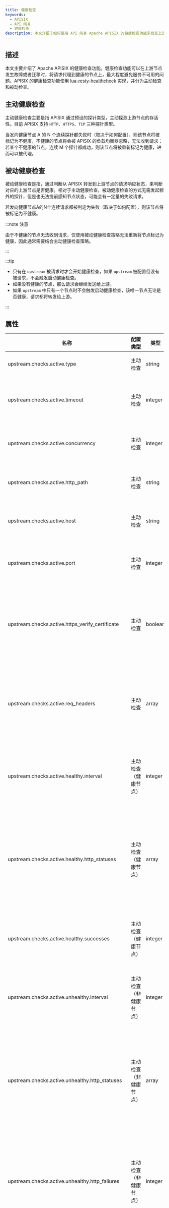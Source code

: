 ```yaml
---
title: 健康检查
keywords:
  - APISIX
  - API 网关
  - 健康检查
description: 本文介绍了如何使用 API 网关 Apache APISIX 的健康检查功能来检查上游节点的健康状态。
---
```

<!--
#
# Licensed to the Apache Software Foundation (ASF) under one or more
# contributor license agreements.  See the NOTICE file distributed with
# this work for additional information regarding copyright ownership.
# The ASF licenses this file to You under the Apache License, Version 2.0
# (the "License"); you may not use this file except in compliance with
# the License.  You may obtain a copy of the License at
#
#     http://www.apache.org/licenses/LICENSE-2.0
#
# Unless required by applicable law or agreed to in writing, software
# distributed under the License is distributed on an "AS IS" BASIS,
# WITHOUT WARRANTIES OR CONDITIONS OF ANY KIND, either express or implied.
# See the License for the specific language governing permissions and
# limitations under the License.
#
-->

## 描述

本文主要介绍了 Apache APISIX 的健康检查功能。健康检查功能可以在上游节点发生故障或者迁移时，将请求代理到健康的节点上，最大程度避免服务不可用的问题。APISIX 的健康检查功能使用 [lua-resty-healthcheck](https://github.com/api7/lua-resty-healthcheck) 实现，并分为主动检查和被动检查。

## 主动健康检查

主动健康检查主要是指 APISIX 通过预设的探针类型，主动探测上游节点的存活性。目前 APISIX 支持 `HTTP`、`HTTPS`、`TCP` 三种探针类型。

当发向健康节点 A 的 N 个连续探针都失败时（取决于如何配置），则该节点将被标记为不健康，不健康的节点将会被 APISIX 的负载均衡器忽略，无法收到请求；若某个不健康的节点，连续 M 个探针都成功，则该节点将被重新标记为健康，进而可以被代理。

## 被动健康检查

被动健康检查是指，通过判断从 APISIX 转发到上游节点的请求响应状态，来判断对应的上游节点是否健康。相对于主动健康检查，被动健康检查的方式无需发起额外的探针，但是也无法提前感知节点状态，可能会有一定量的失败请求。

若发向健康节点A的N个连续请求都被判定为失败（取决于如何配置），则该节点将被标记为不健康。

:::note 注意

由于不健康的节点无法收到请求，仅使用被动健康检查策略无法重新将节点标记为健康，因此通常需要结合主动健康检查策略。

:::

:::tip

- 只有在 `upstream` 被请求时才会开始健康检查，如果 `upstream` 被配置但没有被请求，不会触发启动健康检查。
- 如果没有健康的节点，那么请求会继续发送给上游。
- 如果 `upstream` 中只有一个节点时不会触发启动健康检查，该唯一节点无论是否健康，请求都将转发给上游。

:::

## 属性

| 名称                                            | 配置类型             |  类型   | 有效值               | 默认值                                                                                         | 描述                                                                    |
| ----------------------------------------------- | ------------------- | ------- | -------------------- | --------------------------------------------------------------------------------------------- | ------------------------------------------------------------------------- |
| upstream.checks.active.type                     | 主动检查             | string  | `http` `https` `tcp` | http                                                                                           | 主动检查的类型。                                                  |
| upstream.checks.active.timeout                  | 主动检查             | integer |                      | 1                                                                                              | 主动检查的超时时间（单位为秒）。                          |
| upstream.checks.active.concurrency              | 主动检查             | integer |                      | 10                                                                                             | 主动检查时同时检查的目标数。                                |
| upstream.checks.active.http_path                | 主动检查             | string  |                      | /                                                                                              | 主动检查的 HTTP 请求路径。                                      |
| upstream.checks.active.host                     | 主动检查             | string  |                      | ${upstream.node.host}                                                                          | 主动检查的 HTTP 请求主机名。                                   |
| upstream.checks.active.port                     | 主动检查             | integer | `1` 至 `65535`       | ${upstream.node.port}                                                                          | 主动检查的 HTTP 请求主机端口。                                |
| upstream.checks.active.https_verify_certificate | 主动检查             | boolean |                      | true                                                                                           | 主动检查使用 HTTPS 类型检查时，是否检查远程主机的 SSL 证书。 |
| upstream.checks.active.req_headers              | 主动检查             | array   |                      | []                                                                                             | 主动检查使用 HTTP 或 HTTPS 类型检查时，设置额外的请求头信息。 |
| upstream.checks.active.healthy.interval         | 主动检查（健康节点）  | integer | `>= 1`               | 1                                                                                              | 主动检查（健康节点）检查的间隔时间（单位为秒）|
| upstream.checks.active.healthy.http_statuses    | 主动检查（健康节点）  | array   | `200` 至 `599`       | [200, 302]                                                                                      | 主动检查（健康节点）HTTP 或 HTTPS 类型检查时，健康节点的 HTTP 状态码。 |
| upstream.checks.active.healthy.successes        | 主动检查（健康节点）  | integer | `1` 至 `254`         | 2                                                                                               | 主动检查（健康节点）确定节点健康的次数。              |
| upstream.checks.active.unhealthy.interval       | 主动检查（非健康节点）| integer | `>= 1`               | 1                                                                                               | 主动检查（非健康节点）检查的间隔时间（单位为秒）|
| upstream.checks.active.unhealthy.http_statuses  | 主动检查（非健康节点）| array   | `200` 至 `599`       | [429, 404, 500, 501, 502, 503, 504, 505]                                                        | 主动检查（非健康节点）HTTP 或 HTTPS 类型检查时，非健康节点的 HTTP 状态码。 |
| upstream.checks.active.unhealthy.http_failures  | 主动检查（非健康节点）| integer | `1` 至 `254`         | 5                                                                                               | 主动检查（非健康节点）HTTP 或 HTTPS 类型检查时，确定节点非健康的次数。 |
| upstream.checks.active.unhealthy.tcp_failures   | 主动检查（非健康节点）| integer | `1` 至 `254`         | 2                                                                                               | 主动检查（非健康节点）TCP 类型检查时，确定节点非健康的次数。 |
| upstream.checks.active.unhealthy.timeouts       | 主动检查（非健康节点）| integer | `1` 至 `254`         | 3                                                                                               | 主动检查（非健康节点）确定节点非健康的超时次数。  |
| upstream.checks.passive.healthy.http_statuses   | 被动检查（健康节点）  | array   | `200` 至 `599`       | [200, 201, 202, 203, 204, 205, 206, 207, 208, 226, 300, 301, 302, 303, 304, 305, 306, 307, 308] | 被动检查（健康节点）HTTP 或 HTTPS 类型检查时，健康节点的 HTTP 状态码。 |
| upstream.checks.passive.healthy.successes       | 被动检查（健康节点）  | integer | `0` 至 `254`         | 5                                                                                               | 被动检查（健康节点）确定节点健康的次数。              |
| upstream.checks.passive.unhealthy.http_statuses | 被动检查（非健康节点）| array   | `200` 至 `599`       | [429, 500, 503]                                                                                 | 被动检查（非健康节点）HTTP 或 HTTPS 类型检查时，非健康节点的 HTTP 状态码。 |
| upstream.checks.passive.unhealthy.tcp_failures  | 被动检查（非健康节点）| integer | `0` 至 `254`         | 2                                                                                               | 被动检查（非健康节点）TCP 类型检查时，确定节点非健康的次数。 |
| upstream.checks.passive.unhealthy.timeouts      | 被动检查（非健康节点）| integer | `0` 至 `254`         | 7                                                                                               | 被动检查（非健康节点）确定节点非健康的超时次数。  |
| upstream.checks.passive.unhealthy.http_failures | 被动检查（非健康节点）| integer | `0` 至 `254`         | 5                                                                                               | 被动检查（非健康节点）HTTP 或 HTTPS 类型检查时，确定节点非健康的次数。 |

## 配置示例

你可以通过 Admin API 在路由中启用健康检查功能:

```shell
curl http://127.0.0.1:9180/apisix/admin/routes/1 -H 'X-API-KEY: edd1c9f034335f136f87ad84b625c8f1' -X PUT -d '
{
    "uri": "/index.html",
    "plugins": {
        "limit-count": {
            "count": 2,
            "time_window": 60,
            "rejected_code": 503,
            "key": "remote_addr"
        }
    },
    "upstream": {
         "nodes": {
            "127.0.0.1:1980": 1,
            "127.0.0.1:1970": 1
        },
        "type": "roundrobin",
        "retries": 2,
        "checks": {
            "active": {
                "timeout": 5,
                "http_path": "/status",
                "host": "foo.com",
                "healthy": {
                    "interval": 2,
                    "successes": 1
                },
                "unhealthy": {
                    "interval": 1,
                    "http_failures": 2
                },
                "req_headers": ["User-Agent: curl/7.29.0"]
            },
            "passive": {
                "healthy": {
                    "http_statuses": [200, 201],
                    "successes": 3
                },
                "unhealthy": {
                    "http_statuses": [500],
                    "http_failures": 3,
                    "tcp_failures": 3
                }
            }
        }
    }
}'
```

你可以通 [控制接口](../control-api.md) 中的 `GET /v1/healthcheck` 接口获取健康检查信息。 如下所示：

```shell

curl http://127.0.0.1:9090/v1/healthcheck/upstreams/healthycheck -s | jq .

```
